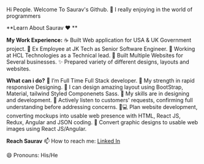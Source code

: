 Hi People. Welcome To Saurav's Github. 👋
I really enjoying in the world of programmers


**Learn About Saurav ❤️
**

**My Work Experience:**
☕ Built Web application for USA & UK Government project.
🙋 Ex Employee at JK Tech as Senior Software Engineer.
🙋 Working at HCL Technologies as a Technical lead.
🚀 Built Multiple Websites for Several businesses.
✨ Prepared variety of different designs, layouts and websites.


**What can i do?**
🌱 I’m Full Time Full Stack developer.
💪 My strength in rapid responsive Designing.
🎨 I can design amazing layout using BootStrap, Material, tailwind Styled Componenets Sass.
👯 My skills are in designing and development.
📝 Actively listen to customers' requests, confirming full understanding before addressing concerns.
🧑💻 Plan website development, converting mockups into usable web presence with HTML, React JS, Redux, Angular and JSON coding.
🔨 Convert graphic designs to usable web images using React JS/Angular.


**Reach Saurav**
📫 How to reach me: <a href="https://www.linkedin.com/in/sauravagrawal27/">Linked In</a>

😄 Pronouns: His/He

